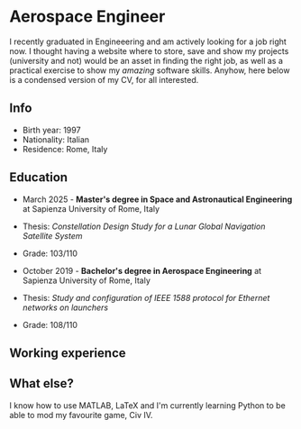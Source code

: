 # Aerospace Engineer

I recently graduated in Engineeering and am actively looking for a job right now. I thought having a website where to store, save and show my projects (university and not) would be an asset in finding the right job, as well as a practical exercise to show my *amazing* software skills.
Anyhow, here below is a condensed version of my CV, for all interested.

## Info
- Birth year: 1997
- Nationality: Italian
- Residence: Rome, Italy


## Education
- March 2025 - **Master's degree in Space and Astronautical Engineering** at Sapienza University of Rome, Italy
- Thesis: *Constellation Design Study for a Lunar Global Navigation Satellite System*
- Grade: 103/110

- October 2019 - **Bachelor's degree in Aerospace Engineering** at Sapienza University of Rome, Italy
- Thesis: *Study and configuration of IEEE 1588 protocol for Ethernet networks on launchers*
- Grade: 108/110


## Working experience


<!--
- 🔭 I’m currently working on ...
- 🌱 I’m currently learning ...
- 👯 I’m looking to collaborate on ...
- 🤔 I’m looking for help with ...
- 💬 Ask me about ...
- 📫 How to reach me: ...
- ⚡ Fun fact: ...
-->

## What else?

I know how to use MATLAB, LaTeX and I'm currently learning Python to be able to mod my favourite game, Civ IV.

